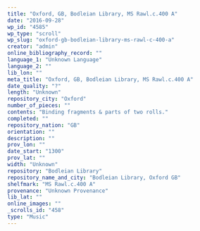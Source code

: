 ```yaml
---
title: "Oxford, GB, Bodleian Library, MS Rawl.c.400 A"
date: "2016-09-28"
wp_id: "4585"
wp_type: "scroll"
wp_slug: "oxford-gb-bodleian-library-ms-rawl-c-400-a"
creator: "admin"
online_bibliography_record: ""
language_1: "Unknown Language"
language_2: ""
lib_lon: ""
meta_title: "Oxford, GB, Bodleian Library, MS Rawl.c.400 A"
date_quality: "?"
length: "Unknown"
repository_city: "Oxford"
number_of_pieces: ""
contents: "Binding fragments & parts of two rolls."
completed: ""
repository_nation: "GB"
orientation: ""
description: ""
prov_lon: ""
date_start: "1300"
prov_lat: ""
width: "Unknown"
repository: "Bodleian Library"
repository_name_and_city: "Bodleian Library, Oxford GB"
shelfmark: "MS Rawl.c.400 A"
provenance: "Unknown Provenance"
lib_lat: ""
online_images: ""
_scrolls_id: "458"
type: "Music"
---
```



